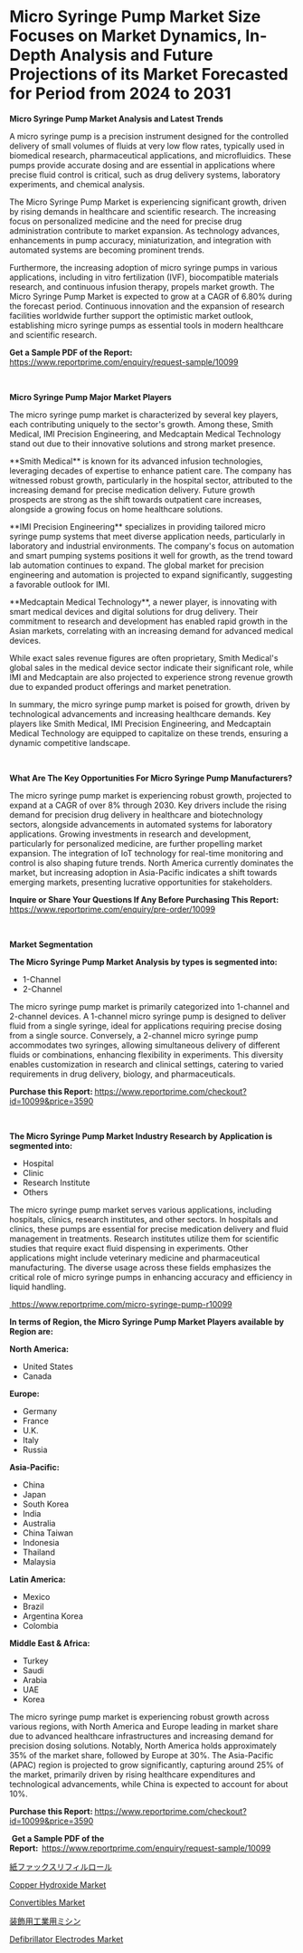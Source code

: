 <p><h1>Micro Syringe Pump Market Size Focuses on Market Dynamics, In-Depth Analysis and Future Projections of its Market Forecasted for Period from 2024 to 2031</h1></p><p><strong>Micro Syringe Pump Market Analysis and Latest Trends</strong></p>
<p><p>A micro syringe pump is a precision instrument designed for the controlled delivery of small volumes of fluids at very low flow rates, typically used in biomedical research, pharmaceutical applications, and microfluidics. These pumps provide accurate dosing and are essential in applications where precise fluid control is critical, such as drug delivery systems, laboratory experiments, and chemical analysis.</p><p>The Micro Syringe Pump Market is experiencing significant growth, driven by rising demands in healthcare and scientific research. The increasing focus on personalized medicine and the need for precise drug administration contribute to market expansion. As technology advances, enhancements in pump accuracy, miniaturization, and integration with automated systems are becoming prominent trends.</p><p>Furthermore, the increasing adoption of micro syringe pumps in various applications, including in vitro fertilization (IVF), biocompatible materials research, and continuous infusion therapy, propels market growth. The Micro Syringe Pump Market is expected to grow at a CAGR of 6.80% during the forecast period. Continuous innovation and the expansion of research facilities worldwide further support the optimistic market outlook, establishing micro syringe pumps as essential tools in modern healthcare and scientific research.</p></p>
<p><strong>Get a Sample PDF of the Report:&nbsp;</strong> <a href="https://www.reportprime.com/enquiry/request-sample/10099">https://www.reportprime.com/enquiry/request-sample/10099</a></p>
<p>&nbsp;</p>
<p><strong>Micro Syringe Pump Major Market Players</strong></p>
<p><p>The micro syringe pump market is characterized by several key players, each contributing uniquely to the sector's growth. Among these, Smith Medical, IMI Precision Engineering, and Medcaptain Medical Technology stand out due to their innovative solutions and strong market presence.</p><p>**Smith Medical** is known for its advanced infusion technologies, leveraging decades of expertise to enhance patient care. The company has witnessed robust growth, particularly in the hospital sector, attributed to the increasing demand for precise medication delivery. Future growth prospects are strong as the shift towards outpatient care increases, alongside a growing focus on home healthcare solutions.</p><p>**IMI Precision Engineering** specializes in providing tailored micro syringe pump systems that meet diverse application needs, particularly in laboratory and industrial environments. The company's focus on automation and smart pumping systems positions it well for growth, as the trend toward lab automation continues to expand. The global market for precision engineering and automation is projected to expand significantly, suggesting a favorable outlook for IMI.</p><p>**Medcaptain Medical Technology**, a newer player, is innovating with smart medical devices and digital solutions for drug delivery. Their commitment to research and development has enabled rapid growth in the Asian markets, correlating with an increasing demand for advanced medical devices.</p><p>While exact sales revenue figures are often proprietary, Smith Medical's global sales in the medical device sector indicate their significant role, while IMI and Medcaptain are also projected to experience strong revenue growth due to expanded product offerings and market penetration.</p><p>In summary, the micro syringe pump market is poised for growth, driven by technological advancements and increasing healthcare demands. Key players like Smith Medical, IMI Precision Engineering, and Medcaptain Medical Technology are equipped to capitalize on these trends, ensuring a dynamic competitive landscape.</p></p>
<p>&nbsp;</p>
<p><strong>What Are The Key Opportunities For Micro Syringe Pump Manufacturers?</strong></p>
<p><p>The micro syringe pump market is experiencing robust growth, projected to expand at a CAGR of over 8% through 2030. Key drivers include the rising demand for precision drug delivery in healthcare and biotechnology sectors, alongside advancements in automated systems for laboratory applications. Growing investments in research and development, particularly for personalized medicine, are further propelling market expansion. The integration of IoT technology for real-time monitoring and control is also shaping future trends. North America currently dominates the market, but increasing adoption in Asia-Pacific indicates a shift towards emerging markets, presenting lucrative opportunities for stakeholders.</p></p>
<p><strong>Inquire or Share Your Questions If Any Before Purchasing This Report:</strong> <a href="https://www.reportprime.com/enquiry/pre-order/10099">https://www.reportprime.com/enquiry/pre-order/10099</a></p>
<p>&nbsp;</p>
<p><strong>Market Segmentation</strong></p>
<p><strong>The Micro Syringe Pump Market Analysis by types is segmented into:</strong></p>
<p><ul><li>1-Channel</li><li>2-Channel</li></ul></p>
<p><p>The micro syringe pump market is primarily categorized into 1-channel and 2-channel devices. A 1-channel micro syringe pump is designed to deliver fluid from a single syringe, ideal for applications requiring precise dosing from a single source. Conversely, a 2-channel micro syringe pump accommodates two syringes, allowing simultaneous delivery of different fluids or combinations, enhancing flexibility in experiments. This diversity enables customization in research and clinical settings, catering to varied requirements in drug delivery, biology, and pharmaceuticals.</p></p>
<p><strong>Purchase this Report:&nbsp;</strong><a href="https://www.reportprime.com/checkout?id=10099&price=3590">https://www.reportprime.com/checkout?id=10099&price=3590</a></p>
<p>&nbsp;</p>
<p><strong>The Micro Syringe Pump Market Industry Research by Application is segmented into:</strong></p>
<p><ul><li>Hospital</li><li>Clinic</li><li>Research Institute</li><li>Others</li></ul></p>
<p><p>The micro syringe pump market serves various applications, including hospitals, clinics, research institutes, and other sectors. In hospitals and clinics, these pumps are essential for precise medication delivery and fluid management in treatments. Research institutes utilize them for scientific studies that require exact fluid dispensing in experiments. Other applications might include veterinary medicine and pharmaceutical manufacturing. The diverse usage across these fields emphasizes the critical role of micro syringe pumps in enhancing accuracy and efficiency in liquid handling.</p></p>
<p><a href="https://www.reportprime.com/micro-syringe-pump-r10099">&nbsp;https://www.reportprime.com/micro-syringe-pump-r10099</a></p>
<p><strong>In terms of Region, the Micro Syringe Pump Market Players available by Region are:</strong></p>
<p>
    <p> <strong> North America: </strong>
        <ul>
            <li>United States</li>
            <li>Canada</li>
        </ul>
        </p> 
    <p> <strong> Europe: </strong>
        <ul>
            <li>Germany</li>
            <li>France</li>
            <li>U.K.</li>
            <li>Italy</li>
            <li>Russia</li>
        </ul>
        </p> 
    <p> <strong> Asia-Pacific: </strong>
        <ul>
            <li>China</li>
            <li>Japan</li>
            <li>South Korea</li>
            <li>India</li>
            <li>Australia</li>
            <li>China Taiwan</li>
            <li>Indonesia</li>
            <li>Thailand</li>
            <li>Malaysia</li>
        </ul>
        </p> 
    <p> <strong> Latin America: </strong>
        <ul>
            <li>Mexico</li>
            <li>Brazil</li>
            <li>Argentina Korea</li>
            <li>Colombia</li>
        </ul>
        </p> 
    <p> <strong> Middle East & Africa: </strong>
        <ul>
            <li>Turkey</li>
            <li>Saudi</li>
            <li>Arabia</li>
            <li>UAE</li>
            <li>Korea</li>
        </ul>
    </p>
    </p>
<p><p>The micro syringe pump market is experiencing robust growth across various regions, with North America and Europe leading in market share due to advanced healthcare infrastructures and increasing demand for precision dosing solutions. Notably, North America holds approximately 35% of the market share, followed by Europe at 30%. The Asia-Pacific (APAC) region is projected to grow significantly, capturing around 25% of the market, primarily driven by rising healthcare expenditures and technological advancements, while China is expected to account for about 10%.</p></p>
<p><strong>Purchase this Report: </strong><a href="https://www.reportprime.com/checkout?id=10099&price=3590">https://www.reportprime.com/checkout?id=10099&price=3590</a></p>
<p>&nbsp;<strong>Get a Sample PDF of the Report:&nbsp;&nbsp;</strong><a href="https://www.reportprime.com/enquiry/request-sample/10099">https://www.reportprime.com/enquiry/request-sample/10099</a></p>
<p><strong></strong></p>
<p><p><a href="https://medium.com/@beaumontdavv7mp/%E6%9C%AA%E6%9D%A5%E3%81%AE%E7%B4%99%E3%83%95%E3%82%A1%E3%83%83%E3%82%AF%E3%82%B9%E8%A3%9C%E5%85%85%E3%83%AD%E3%83%BC%E3%83%AB%E5%B8%82%E5%A0%B4%E3%81%AB%E9%96%A2%E3%81%99%E3%82%8B%E6%B4%9E%E5%AF%9F-2024%E5%B9%B4%E3%81%8B%E3%82%892031%E5%B9%B4%E3%81%AE%E3%83%88%E3%83%AC%E3%83%B3%E3%83%89%E3%81%8A%E3%82%88%E3%81%B3%E5%9C%B0%E5%9F%9F%E5%88%86%E6%9E%90-66e1c7c6c8c1">紙ファックスリフィルロール</a></p><p><a href="https://medium.com/@nyahmertz1962/the-global-copper-hydroxide-market-is-expected-to-witness-a-compound-annual-growth-rate-cagr-of-ba2e19b96d1b">Copper Hydroxide Market</a></p><p><a href="https://www.linkedin.com/pulse/convertibles-market-forecasts-trends-impact-analysis-bn6af?trackingId=LnVHPLj6Qtqep0TKhRSqfA%3D%3D">Convertibles Market</a></p><p><a href="https://medium.com/@beaumontdavv7mp/decorative-industrial-sewing-machine-market-%E3%81%AF-%E3%82%B3%E3%82%B9%E3%83%88%E7%AE%A1%E7%90%86%E3%81%A8%E5%8A%B9%E7%8E%87%E5%90%91%E4%B8%8A%E3%82%92%E5%84%AA%E5%85%88%E3%81%97%E3%81%BE%E3%81%99-%E3%81%95%E3%82%89%E3%81%AB-%E5%A0%B1%E5%91%8A%E6%9B%B8%E3%81%AF%E5%B8%82%E5%A0%B4%E3%81%AE%E9%9C%80%E8%A6%81%E9%9D%A2%E3%81%A8%E4%BE%9B%E7%B5%A6%E9%9D%A2%E3%81%AE%E4%B8%A1%E6%96%B9%E3%82%92%E3%82%AB%E3%83%90%E3%83%BC%E3%81%97%E3%81%A6%E3%81%84%E3%81%BE%E3%81%99-8480d2c30959">装飾用工業用ミシン</a></p><p><a href="https://github.com/sumonsky0m/Market-Research-Report-List-1/blob/main/defibrillator-electrodes-market.md">Defibrillator Electrodes Market</a></p></p>